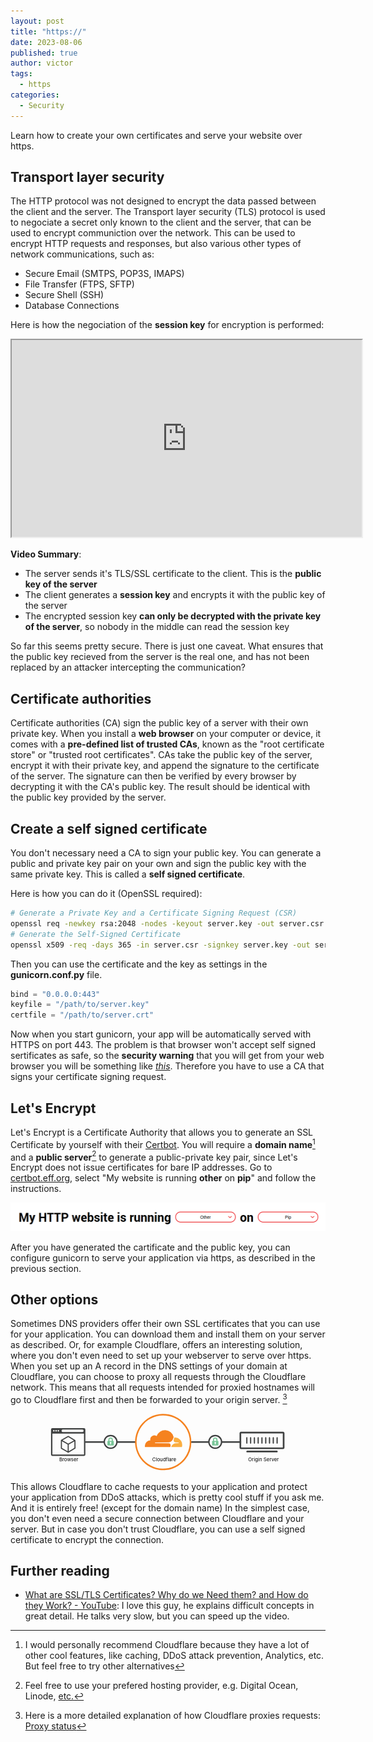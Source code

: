 ```yaml
---
layout: post
title: "https://"
date: 2023-08-06
published: true
author: victor
tags:
  - https
categories:
  - Security
---
```


Learn how to create your own certificates and serve your website over https.

## Transport layer security

The HTTP protocol was not designed to encrypt the data passed between the client and the server.
The Transport layer security (TLS) protocol is used to negociate a secret only known to the client and the server, that can be used to encrypt communiction over the network.
This can be used to encrypt HTTP requests and responses, but also various other types of network communications, such as:
* Secure Email (SMTPS, POP3S, IMAPS)
* File Transfer (FTPS, SFTP)
* Secure Shell (SSH)
* Database Connections

Here is how the negociation of the **session key** for encryption is performed: 

<iframe width="560" height="315" src="https://www.youtube.com/embed/j9QmMEWmcfo" title="YouTube video player" frameborder="1" allow="accelerometer; autoplay; clipboard-write; encrypted-media; gyroscope; picture-in-picture; web-share" allowfullscreen></iframe>

**Video Summary**:
* The server sends it's TLS/SSL certificate to the client. This is the **public key of the server**
* The client generates a **session key** and encrypts it with the public key of the server
* The encrypted session key **can only be decrypted with the private key of the server**, so nobody in the middle can read the session key

So far this seems pretty secure.
There is just one caveat.
What ensures that the public key recieved from the server is the real one, and has not been replaced by an attacker intercepting the communication?

## Certificate authorities

Certificate authorities (CA) sign the public key of a server with their own private key.
When you install a **web browser** on your computer or device, it comes with a **pre-defined list of trusted CAs**, known as the "root certificate store" or "trusted root certificates".
CAs take the public key of the server, encrypt it with their private key, and append the signature to the certificate of the server.
The signature can then be verified by every browser by decrypting it with the CA's public key.
The result should be identical with the public key provided by the server.

## Create a self signed certificate

You don't necessary need a CA to sign your public key.
You can generate a public and private key pair on your own and sign the public key with the same private key.
This is called a **self signed certificate**.

Here is how you can do it (OpenSSL required):
```bash
# Generate a Private Key and a Certificate Signing Request (CSR)
openssl req -newkey rsa:2048 -nodes -keyout server.key -out server.csr
# Generate the Self-Signed Certificate
openssl x509 -req -days 365 -in server.csr -signkey server.key -out server.crt
```

Then you can use the certificate and the key as settings in the **gunicorn.conf.py** file.

```python
bind = "0.0.0.0:443"
keyfile = "/path/to/server.key"
certfile = "/path/to/server.crt"
```

Now when you start gunicorn, your app will be automatically served with HTTPS on port 443.
The problem is that browser won't accept self signed sertificates as safe, so the **security warning** that you will get from your web browser you will be something like [*this*](https://self-signed.badssl.com/).
Therefore you have to use a CA that signs your certificate signing request. 

## Let's Encrypt

Let's Encrypt is a Certificate Authority that allows you to generate an SSL Certificate by yourself with their [Certbot](https://certbot.eff.org/).
You will require a **domain name**[^1] and a **public server**[^2] to generate a public-private key pair, since Let's Encrypt does not issue certificates for bare IP addresses.
Go to [certbot.eff.org](https://certbot.eff.org/instructions?ws=other&os=pip), select "My website is running **other** on **pip**" and follow the instructions.

![certbot](/images/certbot.jpg)

After you have generated the cartificate and the public key, you can configure gunicorn to serve your application via https, as described in the previous section.

## Other options

Sometimes DNS providers offer their own SSL certificates that you can use for your application.
You can download them and install them on your server as described.
Or, for example Cloudflare, offers an interesting solution, where you don't even need to set up your webserver to serve over https.
When you set up an A record in the DNS settings of your domain at Cloudflare, you can choose to proxy all requests through the Cloudflare network.
This means that all requests intended for proxied hostnames will go to Cloudflare first and then be forwarded to your origin server. [^3]

<p style="text-align: center">
<svg width="80%" height="117.6470588235294" viewBox="0 0 720 161.58" aria-hidden="true"><path fill="#404242" d="M123.52 83.27h144.9v-4.66h-144.9"></path><path d="M120.51 41h-90a4.13 4.13 0 00-4.07 4.08v71.47a4.13 4.13 0 004.07 4.07h90a4.13 4.13 0 004.07-4.07V45.11a4.13 4.13 0 00-4.07-4.11zm-60.6 4.13h55.86a3.6 3.6 0 110 7.19H59.91a3.6 3.6 0 010-7.19zm-12.6 1.47a2.17 2.17 0 11-2.17 2.16 2.17 2.17 0 012.17-2.16zm-6.4 0a2.17 2.17 0 11-2.17 2.16 2.16 2.16 0 012.17-2.16zm-6.41 0a2.17 2.17 0 11-2.16 2.16 2.17 2.17 0 012.16-2.16zm86.18 70l-.17.16h-90l-.17-.16V56.85h90.31z" fill="#404242"></path><path d="M55.3 99.85l19.49 11.26a1.55 1.55 0 001.56 0l.19-.14 19.22-11.35a1.56 1.56 0 00.76-1.36l-.19-21.74a1.57 1.57 0 00-.11-.53 1.55 1.55 0 00-.71-1l-19-11.56a1.59 1.59 0 00-1.59 0L55.47 74.55a1.64 1.64 0 00-.35.29 1.54 1.54 0 00-.5 1.13l-.1 22.52a1.58 1.58 0 00.78 1.36zm38.09-2.47L77.13 107V88l16.1-8.87zM75.72 66.59l15.89 9.69-16 9L68 80.9l-8.58-5zm-18 12.07l8.65 4.93L74 88v19l-16.35-9.4z" fill="#404242"></path><path d="M214.8 80.48a18.1 18.1 0 11-18.1-18.09 18.1 18.1 0 0118.1 18.09z" fill="#fff"></path><path d="M214.8 80.48h-2a16.08 16.08 0 11-4.71-11.38 16.06 16.06 0 014.71 11.38h4a20.1 20.1 0 10-20.1 20.1 20.09 20.09 0 0020.1-20.1z" fill="#404242"></path><path d="M188.62 90.73h16.12a1.07 1.07 0 001.11-1.12v-11a1.07 1.07 0 00-1.11-1.12h-1.59v-3.16a6.43 6.43 0 00-12.86 0v3.17h-1.58a1.08 1.08 0 00-1.12 1.12v11c-.19.55.41 1.11 1.03 1.11zm9.41-4.1a.6.6 0 01-.56.74h-1.68a.6.6 0 01-.56-.74l.56-2a1.8 1.8 0 01-1-1.77 2 2 0 113.91 0 2.2 2.2 0 01-1 1.77zm-4.66-12.3a3.26 3.26 0 116.52 0v3.17h-6.43z" fill="#79c698"></path><text transform="translate(49.83 135.89)" font-size="14" font-family="SFProDisplay-Regular,SF Pro Display,-apple-system, system-ui, BlinkMacSystemFont,Segoe UI, Roboto, Oxygen, Ubuntu, Helvetica Neue,  Arial, sans-serif">Browser</text><g><path fill="#404242" d="M424.94 83.27h144.89v-4.66H424.94"></path><path d="M693.24 54.15a4.29 4.29 0 00-2.24-2.33 4.17 4.17 0 00-1.63-.33h-120a4.13 4.13 0 00-1.63.33 4.19 4.19 0 00-1.37.94 4.2 4.2 0 00-1.21 3v41a4.22 4.22 0 004.21 4.22h120a4.2 4.2 0 004.2-4.22v-41a4.31 4.31 0 00-.33-1.61zm-4.52 42.11H569.9v-40h118.82z" fill="#404242"></path><path d="M671.06 68.56a1.43 1.43 0 011.44-1.44 1.43 1.43 0 011 .42 1.46 1.46 0 01.43 1V84a1.48 1.48 0 01-.43 1 1.43 1.43 0 01-1 .42 1.45 1.45 0 01-1-.42 1.47 1.47 0 01-.42-1zm-10.87 0a1.43 1.43 0 011.44-1.44 1.47 1.47 0 011 .42 1.45 1.45 0 01.42 1V84a1.43 1.43 0 01-1.45 1.45 1.45 1.45 0 01-1-.42 1.47 1.47 0 01-.42-1zm-10.78 0a1.46 1.46 0 01.43-1 1.43 1.43 0 011-.42 1.43 1.43 0 011.44 1.44V84a1.47 1.47 0 01-.42 1 1.45 1.45 0 01-1 .42 1.43 1.43 0 01-1-.42 1.48 1.48 0 01-.43-1zm-10.77 0a1.43 1.43 0 011.44-1.44 1.47 1.47 0 011 .42 1.45 1.45 0 01.42 1V84a1.43 1.43 0 01-1.45 1.45 1.45 1.45 0 01-1-.42 1.47 1.47 0 01-.42-1zm-10.78 0a1.45 1.45 0 112.89 0V84a1.47 1.47 0 01-.42 1 1.45 1.45 0 01-2 0 1.48 1.48 0 01-.43-1zm-10.77 0a1.43 1.43 0 011.44-1.44 1.47 1.47 0 011 .42 1.45 1.45 0 01.42 1V84a1.43 1.43 0 01-1.45 1.45 1.45 1.45 0 01-1-.42 1.47 1.47 0 01-.42-1zm-10.78 0a1.45 1.45 0 112.89 0V84a1.47 1.47 0 01-.42 1 1.45 1.45 0 01-2 0 1.48 1.48 0 01-.43-1zm-10.77 0a1.45 1.45 0 112.89 0V84a1.47 1.47 0 01-.42 1 1.46 1.46 0 01-2 0 1.47 1.47 0 01-.42-1zm-10.8 0a1.45 1.45 0 012.9 0V84a1.48 1.48 0 01-.43 1 1.45 1.45 0 01-2 0 1.48 1.48 0 01-.43-1z" fill="#404242"></path><path d="M629.31 85.43a1.45 1.45 0 001-.42 1.47 1.47 0 00.42-1V68.56a1.45 1.45 0 00-2.89 0V84a1.48 1.48 0 00.43 1 1.45 1.45 0 001.04.43zM640.08 85.43a1.43 1.43 0 001.45-1.43V68.56a1.45 1.45 0 00-.42-1 1.47 1.47 0 00-1-.42 1.43 1.43 0 00-1.44 1.44V84a1.47 1.47 0 00.42 1 1.45 1.45 0 00.99.43zM650.86 85.43a1.45 1.45 0 001-.42 1.47 1.47 0 00.42-1V68.56a1.43 1.43 0 00-1.44-1.44 1.43 1.43 0 00-1 .42 1.46 1.46 0 00-.43 1V84a1.48 1.48 0 00.43 1 1.43 1.43 0 001.02.43zM661.63 85.43a1.43 1.43 0 001.45-1.43V68.56a1.45 1.45 0 00-.42-1 1.47 1.47 0 00-1-.42 1.43 1.43 0 00-1.44 1.44V84a1.47 1.47 0 00.42 1 1.45 1.45 0 00.99.43zM586.19 85.43a1.45 1.45 0 001-.42 1.48 1.48 0 00.43-1V68.56a1.45 1.45 0 00-2.9 0V84a1.48 1.48 0 00.43 1 1.45 1.45 0 001.04.43zM597 85.43a1.45 1.45 0 001-.42 1.47 1.47 0 00.42-1V68.56a1.45 1.45 0 10-2.89 0V84a1.47 1.47 0 00.42 1 1.45 1.45 0 001.05.43zM607.76 85.43a1.45 1.45 0 001-.42 1.47 1.47 0 00.42-1V68.56a1.45 1.45 0 00-2.89 0V84a1.48 1.48 0 00.43 1 1.45 1.45 0 001.04.43zM618.53 85.43A1.43 1.43 0 00620 84V68.56a1.45 1.45 0 00-.42-1 1.47 1.47 0 00-1-.42 1.43 1.43 0 00-1.44 1.44V84a1.47 1.47 0 00.42 1 1.45 1.45 0 00.97.43zM672.5 85.43a1.43 1.43 0 001-.42 1.48 1.48 0 00.43-1V68.56a1.46 1.46 0 00-.43-1 1.43 1.43 0 00-1-.42 1.43 1.43 0 00-1.44 1.44V84a1.47 1.47 0 00.42 1 1.45 1.45 0 001.02.43zM674 106.93a2.63 2.63 0 00-.54-.84 2.53 2.53 0 00-.79-.56 2.36 2.36 0 00-.95-.18H586.9a2.36 2.36 0 00-1.7.74 2.6 2.6 0 000 3.57 2.32 2.32 0 001.7.74h84.81a2.29 2.29 0 00.93-.17 2.64 2.64 0 00.79-.54 2.32 2.32 0 00.53-.81 2.43 2.43 0 00.2-1 2.55 2.55 0 00-.16-.95z" fill="#404242"></path><text transform="translate(590 135.89)" font-size="14" font-family="SFProDisplay-Regular,SF Pro Display,-apple-system, system-ui, BlinkMacSystemFont,Segoe UI, Roboto, Oxygen, Ubuntu, Helvetica Neue,  Arial, sans-serif">Origin Server</text><path d="M513.8 80.48a18.1 18.1 0 11-18.1-18.09 18.1 18.1 0 0118.1 18.09z" fill="#fff"></path><path d="M513.8 80.48h-2a16.08 16.08 0 11-4.71-11.38 16.06 16.06 0 014.71 11.38h4a20.1 20.1 0 10-20.1 20.1 20.09 20.09 0 0020.1-20.1z" fill="#404242"></path><path d="M487.62 90.73h16.12a1.07 1.07 0 001.11-1.12v-11a1.07 1.07 0 00-1.11-1.12h-1.59v-3.16a6.43 6.43 0 00-12.86 0v3.17h-1.58a1.08 1.08 0 00-1.12 1.12v11c-.19.55.41 1.11 1.03 1.11zm9.41-4.1a.6.6 0 01-.56.74h-1.68a.6.6 0 01-.56-.74l.56-2a1.8 1.8 0 01-1-1.77 2 2 0 113.91 0 2.2 2.2 0 01-1 1.77zm-4.66-12.3a3.26 3.26 0 116.52 0v3.17h-6.43z" fill="#79c698"></path></g><g><path d="M425.26 80.84h-2.21a76.07 76.07 0 11-22.28-53.77 75.79 75.79 0 0122.28 53.77h4.42a80.47 80.47 0 10-23.57 56.9 80.24 80.24 0 0023.57-56.9z" fill="#f5821f"></path><path d="M368.05 92.57a6.63 6.63 0 00-.69-5.85 5.92 5.92 0 00-4.72-2.32l-38.51-.5a.69.69 0 01-.59-.31.86.86 0 01-.1-.69 1.05 1.05 0 01.91-.69l38.85-.5c4.6-.22 9.61-3.94 11.36-8.51l2.22-5.79a1.21 1.21 0 00.06-.75 25.29 25.29 0 00-48.64-2.59A11.37 11.37 0 00310.05 72a12.21 12.21 0 00.28 4 16.16 16.16 0 00-15.7 16.17 18.68 18.68 0 00.16 2.35.76.76 0 00.75.65h71.07a1 1 0 00.91-.69z" fill="#f5821f"></path><path d="M380.32 67.82h-1.07a.63.63 0 00-.56.44l-1.5 5.22a6.63 6.63 0 00.69 5.85 5.92 5.92 0 004.72 2.32l8.2.5a.69.69 0 01.59.31.84.84 0 01.09.69 1 1 0 01-.9.69l-8.54.5c-4.63.22-9.61 3.94-11.36 8.51l-.63 1.59a.46.46 0 00.44.63h29.35a.78.78 0 00.75-.56 21.49 21.49 0 00.78-5.7 21.08 21.08 0 00-21.05-20.99z" fill="#fbae40"></path><text transform="translate(315.73 135.45)" font-size="14" font-family="SFProDisplay-Regular,SF Pro Display,-apple-system, system-ui, BlinkMacSystemFont,Segoe UI, Roboto, Oxygen, Ubuntu, Helvetica Neue,  Arial, sans-serif">Cloudflare</text></g></svg>
</p>

This allows Cloudflare to cache requests to your application and protect your application from DDoS attacks, which is pretty cool stuff if you ask me.
And it is entirely free! (except for the domain name)
In the simplest case, you don't even need a secure connection between Cloudflare and your server.
But in case you don't trust Cloudflare, you can use a self signed certificate to encrypt the connection.

## Further reading
* [What are SSL/TLS Certificates? Why do we Need them? and How do they Work? - YouTube](https://www.youtube.com/watch?v=r1nJT63BFQ0&t=637s):
  I love this guy, he explains difficult concepts in great detail. He talks very slow, but you can speed up the video.

[^1]: I would personally recommend Cloudflare because they have a lot of other cool features, like caching, DDoS attack prevention, Analytics, etc. But feel free to try other alternatives
[^2]: Feel free to use your prefered hosting provider, e.g. Digital Ocean, Linode, [etc.](https://github.com/wsvincent/awesome-django#iaas-infrastructure-as-a-service)
[^3]: Here is a more detailed explanation of how Cloudflare proxies requests: [Proxy status](https://developers.cloudflare.com/dns/manage-dns-records/reference/proxied-dns-records/#proxied-records)
